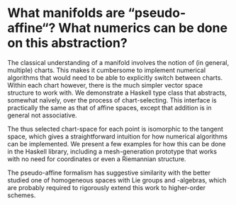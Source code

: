 What manifolds are “pseudo-affine“? What numerics can be done on this abstraction?
===

The classical understanding of a manifold involves the notion of (in general,
multiple) charts. This makes it cumbersome to implement numerical algorithms
that would need to be able to explicitly switch between charts. Within each
chart however, there is the much simpler vector space structure to work with.
We demonstrate a Haskell type class that abstracts, somewhat naïvely, over the
process of chart-selecting. This interface is practically the same as that
of affine spaces, except that addition is in general not associative.

The thus selected chart-space for each point is isomorphic to the tangent space,
which gives a straightforward intuition for how numerical algorithms can be
implemented. We present a few examples for how this can be done in the Haskell
library, including a mesh-generation prototype that works with no need for
coordinates or even a Riemannian structure.

The pseudo-affine formalism has suggestive similarity with the better studied one
of homogeneous spaces with Lie groups and -algebras, which are probably required
to rigorously extend this work to higher-order schemes.
